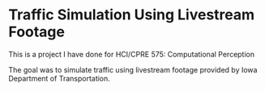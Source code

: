 # Traffic Simulation Using Livestream Footage

This is a project I have done for HCI/CPRE 575: Computational Perception

The goal was to simulate traffic using livestream footage provided by Iowa Department of Transportation.
